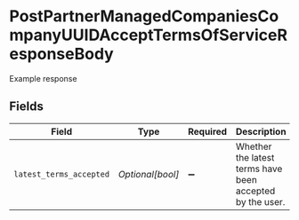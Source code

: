 # PostPartnerManagedCompaniesCompanyUUIDAcceptTermsOfServiceResponseBody

Example response


## Fields

| Field                                                    | Type                                                     | Required                                                 | Description                                              |
| -------------------------------------------------------- | -------------------------------------------------------- | -------------------------------------------------------- | -------------------------------------------------------- |
| `latest_terms_accepted`                                  | *Optional[bool]*                                         | :heavy_minus_sign:                                       | Whether the latest terms have been accepted by the user. |